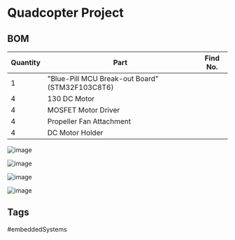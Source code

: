 # Quadcopter Project

## BOM
|Quantity|Part|Find No.|
|----|--------|--------|
|1|"Blue-Pill MCU Break-out Board" (STM32F103C8T6)||
|4|130 DC Motor||
|4|MOSFET Motor Driver||
|4|Propeller Fan Attachment||
|4|DC Motor Holder||

![image](https://s3.us-west-1.amazonaws.com/zettelimages/Thu_Jun_15_08:21:00_PM_PDT_2023.png)

![image](https://s3.us-west-1.amazonaws.com/zettelimages/Thu_Jun_15_08:22:31_PM_PDT_2023.png)

![image](https://s3.us-west-1.amazonaws.com/zettelimages/Thu_Jun_15_08:27:41_PM_PDT_2023.png)

![image](https://s3.us-west-1.amazonaws.com/zettelimages/Thu_Jun_15_08:27:57_PM_PDT_2023.png)

## Tags
#embeddedSystems
